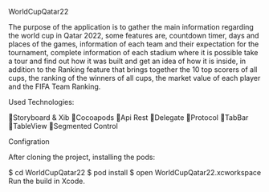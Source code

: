 WorldCupQatar22

The purpose of the application is to gather the main information regarding the world cup in Qatar 2022, some features are, countdown timer, days and places of the games, information of each team and their expectation for the tournament, complete information of each stadium where it is possible take a tour and find out how it was built and get an idea of how it is inside, in addition to the Ranking feature that brings together the 10 top scorers of all cups, the ranking of the winners of all cups, the market value of each player and the FIFA Team Ranking.

Used Technologies:

🔹Storyboard & Xib 🔹Cocoapods 🔹Api Rest 🔹Delegate 🔹Protocol 🔹TabBar 🔹TableView 🔹Segmented Control

Configration

After cloning the project, installing the pods:

$ cd WorldCupQatar22
$ pod install
$ open WorldCupQatar22.xcworkspace
Run the build in Xcode.

